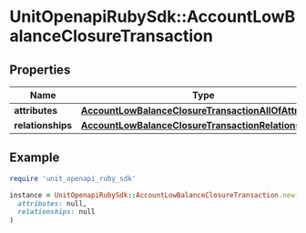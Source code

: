 # UnitOpenapiRubySdk::AccountLowBalanceClosureTransaction

## Properties

| Name | Type | Description | Notes |
| ---- | ---- | ----------- | ----- |
| **attributes** | [**AccountLowBalanceClosureTransactionAllOfAttributes**](AccountLowBalanceClosureTransactionAllOfAttributes.md) |  |  |
| **relationships** | [**AccountLowBalanceClosureTransactionRelationships**](AccountLowBalanceClosureTransactionRelationships.md) |  |  |

## Example

```ruby
require 'unit_openapi_ruby_sdk'

instance = UnitOpenapiRubySdk::AccountLowBalanceClosureTransaction.new(
  attributes: null,
  relationships: null
)
```

